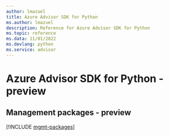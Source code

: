 ```yaml
---
author: lmazuel
title: Azure Advisor SDK for Python
ms.author: lmazuel
description: Reference for Azure Advisor SDK for Python
ms.topic: reference
ms.data: 11/01/2022
ms.devlang: python
ms.service: advisor
---
```

# Azure Advisor SDK for Python - preview

## Management packages - preview
[!INCLUDE [mgmt-packages](advisor-mgmt-index.md)]